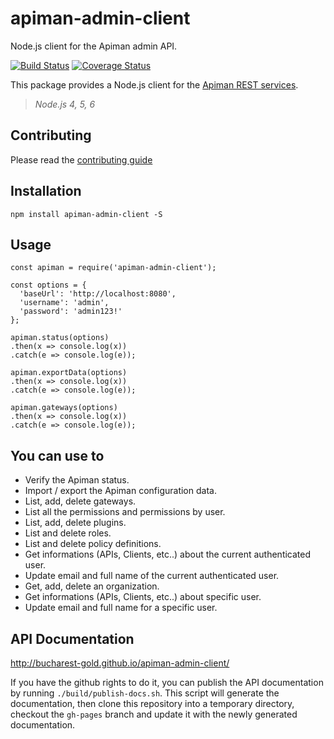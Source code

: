 # apiman-admin-client

Node.js client for the Apiman admin API.

[![Build Status](https://travis-ci.org/bucharest-gold/apiman-admin-client.svg?branch=master)](https://travis-ci.org/bucharest-gold/apiman-admin-client)
[![Coverage Status](https://coveralls.io/repos/github/bucharest-gold/apiman-admin-client/badge.svg?branch=master)](https://coveralls.io/github/bucharest-gold/apiman-admin-client?branch=master)

This package provides a Node.js client for the [Apiman REST services][1].

> _Node.js 4, 5, 6_

## Contributing

Please read the [contributing guide](./CONTRIBUTING.md)

## Installation

    npm install apiman-admin-client -S

## Usage
    const apiman = require('apiman-admin-client');

    const options = {
      'baseUrl': 'http://localhost:8080',
      'username': 'admin',
      'password': 'admin123!'
    };

    apiman.status(options)
    .then(x => console.log(x))
    .catch(e => console.log(e));

    apiman.exportData(options)
    .then(x => console.log(x))
    .catch(e => console.log(e));

    apiman.gateways(options)
    .then(x => console.log(x))
    .catch(e => console.log(e));


## You can use to

* Verify the Apiman status.
* Import / export the Apiman configuration data.
* List, add, delete gateways.
* List all the permissions and permissions by user.
* List, add, delete plugins.
* List and delete roles.
* List and delete policy definitions.
* Get informations (APIs, Clients, etc..) about the current authenticated user.
* Update email and full name of the current authenticated user.
* Get, add, delete an organization. 
* Get informations (APIs, Clients, etc..) about specific user.
* Update email and full name for a specific user.

## API Documentation

http://bucharest-gold.github.io/apiman-admin-client/

If you have the github rights to do it, you can publish the API documentation by running
`./build/publish-docs.sh`. This script will generate the documentation, then clone this
repository into a temporary directory, checkout the `gh-pages` branch and update it with
the newly generated documentation.

[1]: http://www.apiman.io/latest/api-manager-restdocs.html